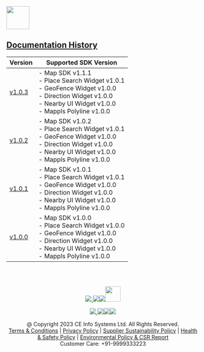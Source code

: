 [<img src="https://about.mappls.com/images/mappls-b-logo.svg" height="60"/> </p>](https://www.mapmyindia.com/api)

## [Documentation History](#Documentation-History)

| Version | Supported SDK Version |  
| ---- | ---- |    
| [v1.0.3](docs/v1.0.3/README.md) | - Map SDK v1.1.1 <br/> - Place Search Widget v1.0.1 <br/> - GeoFence Widget v1.0.0 <br/> - Direction Widget v1.0.0 <br/> - Nearby UI Widget v1.0.0 <br/> - Mappls Polyline v1.0.0 |
| [v1.0.2](docs/v1.0.2/README.md) | - Map SDK v1.0.2 <br/> - Place Search Widget v1.0.1 <br/> - GeoFence Widget v1.0.0 <br/> - Direction Widget v1.0.0 <br/> - Nearby UI Widget v1.0.0 <br/> - Mappls Polyline v1.0.0 |
| [v1.0.1](docs/v1.0.1/README.md) | - Map SDK v1.0.1 <br/> - Place Search Widget v1.0.1 <br/> - GeoFence Widget v1.0.0 <br/> - Direction Widget v1.0.0 <br/> - Nearby UI Widget v1.0.0 <br/> - Mappls Polyline v1.0.0 |
| [v1.0.0](docs/v1.0.0/README.md) | - Map SDK v1.0.0 <br/> - Place Search Widget v1.0.0 <br/> - GeoFence Widget v1.0.0 <br/> - Direction Widget v1.0.0 <br/> - Nearby UI Widget v1.0.0 <br/> - Mappls Polyline v1.0.0 |

<br></br>

[<p align="center"> <img src="https://www.mapmyindia.com/api/img/icons/stack-overflow.png"/> ](https://stackoverflow.com/questions/tagged/mappls-api)[![](https://www.mapmyindia.com/api/img/icons/blog.png)](https://about.mappls.com/blog/)[![](https://www.mapmyindia.com/api/img/icons/gethub.png)](https://github.com/Mappls-api)[<img src="https://mmi-api-team.s3.ap-south-1.amazonaws.com/API-Team/npm-logo.one-third%5B1%5D.png" height="40"/> </p>](https://www.npmjs.com/org/mapmyindia)



[<p align="center"> <img src="https://www.mapmyindia.com/june-newsletter/icon4.png"/> ](https://www.facebook.com/Mapplsofficial)[![](https://www.mapmyindia.com/june-newsletter/icon2.png)](https://twitter.com/mappls)[![](https://www.mapmyindia.com/newsletter/2017/aug/llinkedin.png)](https://www.linkedin.com/company/mappls/)[![](https://www.mapmyindia.com/june-newsletter/icon3.png)](https://www.youtube.com/channel/UCAWvWsh-dZLLeUU7_J9HiOA)




<div align="center">@ Copyright 2023 CE Info Systems Ltd. All Rights Reserved.</div>

<div align="center"> <a href="https://about.mappls.com/api/terms-&-conditions">Terms & Conditions</a> | <a href="https://about.mappls.com/about/privacy-policy">Privacy Policy</a> | <a href="https://about.mappls.com/pdf/mapmyIndia-sustainability-policy-healt-labour-rules-supplir-sustainability.pdf">Supplier Sustainability Policy</a> | <a href="https://about.mappls.com/pdf/Health-Safety-Management.pdf">Health & Safety Policy</a> | <a href="https://about.mappls.com/pdf/Environment-Sustainability-Policy-CSR-Report.pdf">Environmental Policy & CSR Report</a>

<div align="center">Customer Care: +91-9999333223</div>